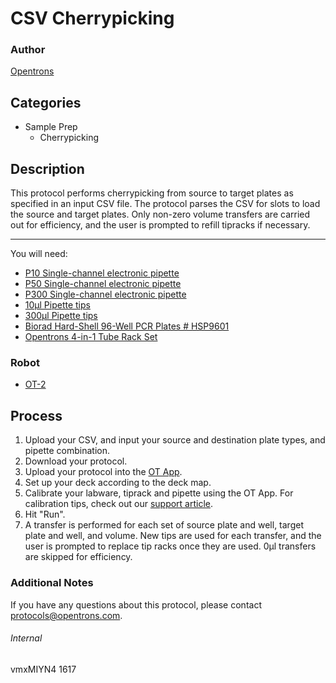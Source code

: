 # CSV Cherrypicking

### Author
[Opentrons](http://www.opentrons.com/)

## Categories
* Sample Prep
    * Cherrypicking

## Description
This protocol performs cherrypicking from source to target plates as specified in an input CSV file. The protocol parses the CSV for slots to load the source and target plates. Only non-zero volume transfers are carried out for efficiency, and the user is prompted to refill tipracks if necessary.

---

You will need:
* [P10 Single-channel electronic pipette](https://shop.opentrons.com/collections/ot-2-pipettes/products/single-channel-electronic-pipette)
* [P50 Single-channel electronic pipette](https://shop.opentrons.com/collections/ot-2-pipettes/products/single-channel-electronic-pipette?variant=5984549077021)
* [P300 Single-channel electronic pipette](https://shop.opentrons.com/collections/ot-2-pipettes/products/single-channel-electronic-pipette?variant=5984549109789)
* [10µl Pipette tips](https://shop.opentrons.com/collections/opentrons-tips/products/opentrons-10ul-tips)
* [300µl Pipette tips](https://shop.opentrons.com/collections/opentrons-tips/products/opentrons-300ul-tips)
* [Biorad Hard-Shell 96-Well PCR Plates # HSP9601](http://www.bio-rad.com/en-us/sku/hsp9601-hard-shell-96-well-pcr-plates-low-profile-thin-wall-skirted-white-clear?ID=hsp9601)
* [Opentrons 4-in-1 Tube Rack Set](https://shop.opentrons.com/collections/racks-and-adapters/products/tube-rack-set-1)

### Robot
* [OT-2](https://opentrons.com/ot-2)

## Process
1. Upload your CSV, and input your source and destination plate types, and pipette combination.
2. Download your protocol.
3. Upload your protocol into the [OT App](https://opentrons.com/ot-app).
4. Set up your deck according to the deck map.
5. Calibrate your labware, tiprack and pipette using the OT App. For calibration tips, check out our [support article](https://support.opentrons.com/ot-2/getting-started-software-setup/deck-calibration).
6. Hit "Run".
7. A transfer is performed for each set of source plate and well, target plate and well, and volume. New tips are used for each transfer, and the user is prompted to replace tip racks once they are used. 0µl transfers are skipped for efficiency.

### Additional Notes
If you have any questions about this protocol, please contact protocols@opentrons.com.

###### Internal
vmxMIYN4
1617
